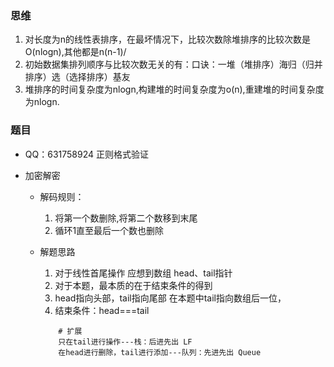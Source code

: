 ### 思维

1. 对长度为n的线性表排序，在最坏情况下，比较次数除堆排序的比较次数是O(nlogn),其他都是n(n-1)/
2. 初始数据集排列顺序与比较次数无关的有：口诀：一堆（堆排序）海归（归并排序）选（选择排序）基友
3. 堆排序的时间复杂度为nlogn,构建堆的时间复杂度为o(n),重建堆的时间复杂度为nlogn.

### 题目

- QQ：631758924 正则格式验证

- 加密解密

  - 解码规则：

    1. 将第一个数删除,将第二个数移到末尾
    2. 循环1直至最后一个数也删除

  - 解题思路

    1. 对于线性首尾操作 应想到数组 head、tail指针
    2. 对于本题，最本质的在于结束条件的得到
    3. head指向头部，tail指向尾部 在本题中tail指向数组后一位，
    4. 结束条件：head===tail

    ```
        # 扩展
        只在tail进行操作---栈：后进先出 LF
        在head进行删除，tail进行添加---队列：先进先出 Queue
    ```

